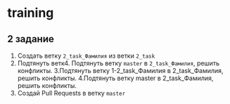 # training


## 2 задание
1. Создать ветку `2_task_Фамилия`  из ветки `2_task` 
2. Подтянуть ветк4. Подтянуть ветку `master` в `2_task_Фамилия`, решить конфликты.
3.Подтянуть ветку 1-2_task_Фамилия в 2_task_Фамилия, решить конфликты.
4.Подтянуть ветку master в 2_task_Фамилия, решить конфликты.
5. Создай Pull Requests в ветку `master`





